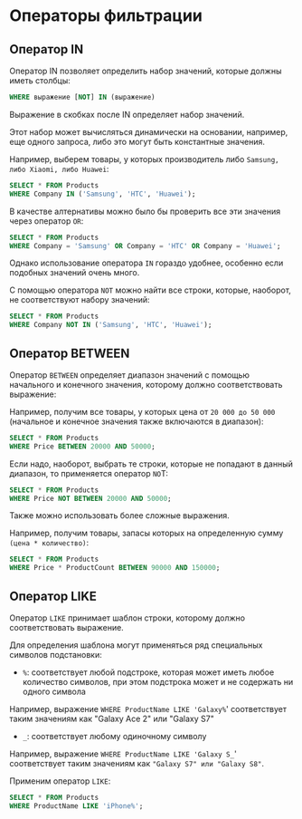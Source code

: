 # Операторы фильтрации

## Оператор IN


Оператор IN позволяет определить набор значений, которые должны иметь столбцы:

```sql
WHERE выражение [NOT] IN (выражение)
```

Выражение в скобках после IN определяет набор значений. 

Этот набор может вычисляться динамически на основании, например, еще одного запроса, либо это могут быть константные значения.

Например, выберем товары, у которых производитель либо `Samsung, либо Xiaomi, либо Huawei`:

```sql
SELECT * FROM Products
WHERE Company IN ('Samsung', 'HTC', 'Huawei');
```

В качестве алтернативы можно было бы проверить все эти значения через оператор `OR`:

```sql
SELECT * FROM Products
WHERE Company = 'Samsung' OR Company = 'HTC' OR Company = 'Huawei';
```


Однако использование оператора `IN` гораздо удобнее, особенно если подобных значений очень много.

С помощью оператора `NOT` можно найти все строки, которые, наоборот, не соответствуют набору значений:

```sql
SELECT * FROM Products
WHERE Company NOT IN ('Samsung', 'HTC', 'Huawei');
```


## Оператор BETWEEN


Оператор `BETWEEN` определяет диапазон значений с помощью начального и конечного значения, которому должно соответствовать выражение:


Например, получим все товары, у которых цена от `20 000 до 50 000` (начальное и конечное значения также включаются в диапазон):

```sql
SELECT * FROM Products
WHERE Price BETWEEN 20000 AND 50000;
```


Если надо, наоборот, выбрать те строки, которые не попадают в данный диапазон, то применяется оператор `NO`T:

```sql
SELECT * FROM Products
WHERE Price NOT BETWEEN 20000 AND 50000;
```


Также можно использовать более сложные выражения.

Например, получим товары, запасы которых на определенную сумму `(цена * количество)`:


```sql
SELECT * FROM Products
WHERE Price * ProductCount BETWEEN 90000 AND 150000;
```


## Оператор LIKE

Оператор `LIKE` принимает шаблон строки, которому должно соответствовать выражение.

Для определения шаблона могут применяться ряд специальных символов подстановки:

* `%`: соответствует любой подстроке, которая может иметь любое количество символов, при этом подстрока может и не содержать ни одного символа

Например, выражение `WHERE ProductName LIKE 'Galaxy%`' соответствует таким значениям как "Galaxy Ace 2" или "Galaxy S7"

* `_`: соответствует любому одиночному символу

Например, выражение `WHERE ProductName LIKE 'Galaxy S_`' соответствует таким значениям как `"Galaxy S7" или "Galaxy S8"`.


Применим оператор `LIKE`:

```sql
SELECT * FROM Products
WHERE ProductName LIKE 'iPhone%';
```